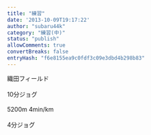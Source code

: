```yaml
---
title: "練習"
date: '2013-10-09T19:17:22'
author: "subaru44k"
category: "練習(中)"
status: "publish"
allowComments: true
convertBreaks: false
entryHash: "f6e8155ea9c0fdf3c09e3dbd4b298b83"
---
```

織田フィールド<br>
<br>
10分ジョグ<br>
<br>
5200m 4min/km<br>
<br>
4分ジョグ
